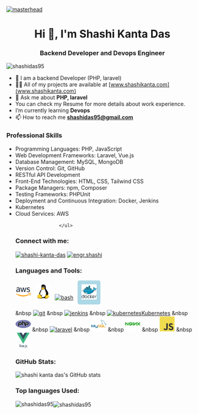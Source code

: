[![masterhead](https://www.digitalsolutionservices.com/img/services/web%20development.gif)](https://github.com/shashidas95)
<h1 align="center">Hi 👋, I'm Shashi Kanta Das</h1>
<h3 align="center">Backend Developer and Devops Engineer</h3>

<p align="left"> <img src="https://komarev.com/ghpvc/?username=shashidas95&label=Profile%20views&color=0e75b6&style=flat-square" alt="shashidas95" /> </p>

- 🌱 I am a backend Developer (PHP, laravel)
- 👨‍💻 All of my projects are available at [www.shashikanta.com](www.shashikanta.com)<br>
- 💬 Ask me about **PHP, laravel**
- You can check my Resume for more details about work experience.
- I’m currently learning **Devops**
- 📫 How to reach me **shashidas95@gmail.com**
  
<h3>Professional Skills</h3>
                    <ul>
                        <li> Programming Languages: PHP, JavaScript</li>
                        <li> Web Development Frameworks: Laravel, Vue.js </li>
                        <li> Database Management: MySQL, MongoDB</li>
                        <li> Version Control: Git, GitHub</li>
                        <li> RESTful API Development</li>
                        <li> Front-End Technologies: HTML, CSS, Tailwind CSS</li>
                        <li> Package Managers: npm, Composer</li>
                        <li> Testing Frameworks: PHPUnit</li>
                        <li> Deployment and Continuous Integration: Docker, Jenkins</li>    
                        <li> Kubernetes</li>                      
                        <li>Cloud Services: AWS </li>
                   
                    </ul>
<h3 align="left">Connect with me:</h3>
<p align="left">
<a href="https://linkedin.com/in/shashi-kanta-das" target="blank"><img align="center" src="https://raw.githubusercontent.com/rahuldkjain/github-profile-readme-generator/master/src/images/icons/Social/linked-in-alt.svg" alt="shashi-kanta-das" height="30" width="40" /></a>
<a href="https://fb.com/engr.shashi" target="blank"><img align="center" src="https://raw.githubusercontent.com/rahuldkjain/github-profile-readme-generator/master/src/images/icons/Social/facebook.svg" alt="engr.shashi" height="30" width="40" /></a>
</p>

<h3 align="left">Languages and Tools:</h3>
<p align="left"> <a href="https://aws.amazon.com" target="_blank" rel="noreferrer"><img src="https://raw.githubusercontent.com/devicons/devicon/master/icons/amazonwebservices/amazonwebservices-original-wordmark.svg" alt="aws" width="40" height="40"/></a> 
&nbsp 
<a href="https://www.linux.org/" target="_blank" rel="noreferrer"><img src="https://raw.githubusercontent.com/devicons/devicon/master/icons/linux/linux-original.svg" alt="linux" width="40" height="40"/></a>
  &nbsp
<a href="https://www.gnu.org/software/bash/" target="_blank" rel="noreferrer"><img src="https://www.vectorlogo.zone/logos/gnu_bash/gnu_bash-icon.svg" alt="bash" width="40" height="40"/></a> &nbsp
  <a style="background-color: lightblue; display: inline-block; padding: 10px; border-radius: 5px;" href="https://www.docker.com/" target="_blank" rel="noreferrer">
    <img src="https://raw.githubusercontent.com/devicons/devicon/master/icons/docker/docker-original-wordmark.svg" alt="docker" width="40" height="40"/>
  </a>

&nbsp
  <a href="https://git-scm.com/" target="_blank" rel="noreferrer"> <img src="https://www.vectorlogo.zone/logos/git-scm/git-scm-icon.svg" alt="git" width="40" height="40"/></a>  &nbsp
  <a href="https://www.jenkins.io" target="_blank" rel="noreferrer"> <img src="https://www.vectorlogo.zone/logos/jenkins/jenkins-icon.svg" alt="jenkins" width="40" height="40"/></a> &nbsp
  <a href="https://kubernetes.io" target="_blank" rel="noreferrer"><img src="https://www.vectorlogo.zone/logos/kubernetes/kubernetes-icon.svg" alt="kubernetes" width="40" height="40"/>Kubernetes</a>
&nbsp
  <a href="https://www.php.net" target="_blank" rel="noreferrer"><img src="https://raw.githubusercontent.com/devicons/devicon/master/icons/php/php-original.svg" alt="php" width="40" height="40"/></a> 
&nbsp
  <a href="https://laravel.com/" target="_blank" rel="noreferrer"><img src="https://cdn.jsdelivr.net/gh/devicons/devicon@latest/icons/laravel/laravel-original.svg" alt="laravel" width="40" height="40"/></a> 
&nbsp
  <a href="https://www.mysql.com/" target="_blank" rel="noreferrer"><img src="https://raw.githubusercontent.com/devicons/devicon/master/icons/mysql/mysql-original-wordmark.svg" alt="mysql" width="40" height="40"/></a> 
&nbsp
  <a href="https://www.nginx.com" target="_blank" rel="noreferrer"><img src="https://raw.githubusercontent.com/devicons/devicon/master/icons/nginx/nginx-original.svg" alt="nginx" width="40" height="40"/></a> 
&nbsp
  <a href="https://developer.mozilla.org/en-US/docs/Web/JavaScript" target="_blank" rel="noreferrer"><img src="https://raw.githubusercontent.com/devicons/devicon/master/icons/javascript/javascript-original.svg" alt="javascript" width="40" height="40"/></a>
&nbsp
  <a href="https://vuejs.org/" target="_blank" rel="noreferrer"><img src="https://raw.githubusercontent.com/devicons/devicon/master/icons/vuejs/vuejs-original-wordmark.svg" alt="vuejs" width="40" height="40"/></a></p> 
<h3 align="left">GitHub Stats:</h3>

![shashi kanta das's GitHub stats](https://github-readme-stats.vercel.app/api?username=shashidas95&show_icons=true&theme=dark)

<h3 align="left">Top languages Used:</h3>

<p><img align="left" src="https://github-readme-stats.vercel.app/api/top-langs?username=shashidas95&show_icons=true&theme=dark&locale=en&layout=compact" alt="shashidas95" /></p>
<p><img align="center" src="https://github-readme-streak-stats.herokuapp.com/?user=shashidas95&theme=dark" alt="shashidas95" /></p>

